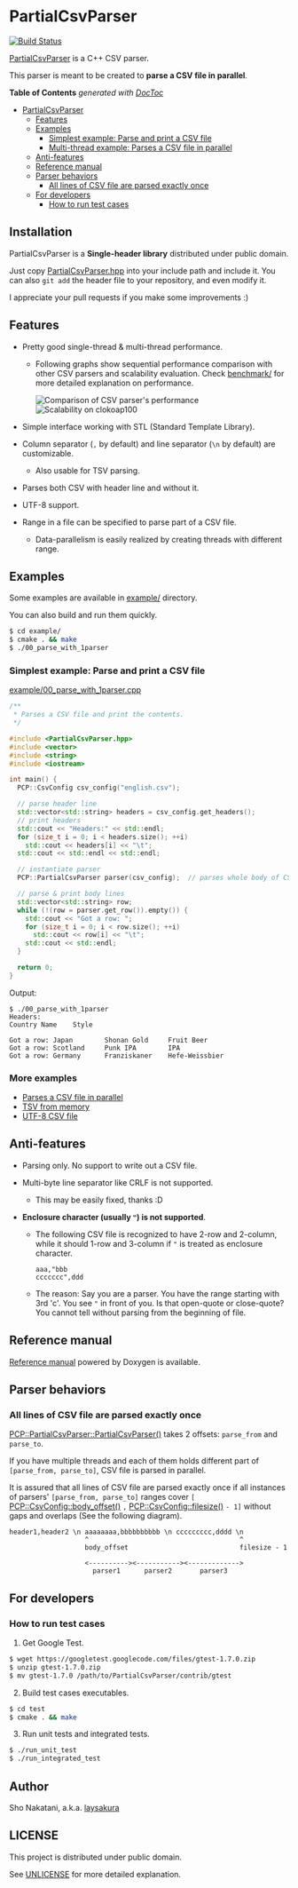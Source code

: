 # PartialCsvParser

[![Build Status](https://travis-ci.org/laysakura/PartialCsvParser.svg?branch=master)](https://travis-ci.org/laysakura/PartialCsvParser)

[PartialCsvParser](https://github.com/laysakura/PartialCsvParser) is a C++ CSV parser.

This parser is meant to be created to **parse a CSV file in parallel**.

<!-- START doctoc generated TOC please keep comment here to allow auto update -->
<!-- DON'T EDIT THIS SECTION, INSTEAD RE-RUN doctoc TO UPDATE -->
**Table of Contents**  *generated with [DocToc](http://doctoc.herokuapp.com/)*

- [PartialCsvParser](#partialcsvparser)
  - [Features](#features)
  - [Examples](#examples)
    - [Simplest example: Parse and print a CSV file](#simplest-example-parse-and-print-a-csv-file)
    - [Multi-thread example: Parses a CSV file in parallel](#multi-thread-example-parses-a-csv-file-in-parallel)
  - [Anti-features](#anti-features)
  - [Reference manual](#reference-manual)
  - [Parser behaviors](#parser-behaviors)
    - [All lines of CSV file are parsed exactly once](#all-lines-of-csv-file-are-parsed-exactly-once)
  - [For developers](#for-developers)
    - [How to run test cases](#how-to-run-test-cases)

<!-- END doctoc generated TOC please keep comment here to allow auto update -->


## Installation

PartialCsvParser is a **Single-header library** distributed under public domain.

Just copy [PartialCsvParser.hpp](./include/PartialCsvParser.hpp) into your include path and include it.
You can also `git add` the header file to your repository, and even modify it.

I appreciate your pull requests if you make some improvements :)


## Features

- Pretty good single-thread & multi-thread performance.
    - Following graphs show sequential performance comparison with other CSV parsers and scalability evaluation.
      Check [benchmark/](./benchmark) for more detailed explanation on performance.

      ![Comparison of CSV parser's performance](https://docs.google.com/spreadsheets/d/1ZqmajL9r4aXAvk_7rp3j7KdLWN71-IbWhVtxB6HpSw4/pubchart?oid=1550764323&format=image)
      ![Scalability on clokoap100](https://docs.google.com/spreadsheets/d/1ZqmajL9r4aXAvk_7rp3j7KdLWN71-IbWhVtxB6HpSw4/pubchart?oid=1943811886&format=image)

- Simple interface working with STL (Standard Template Library).

- Column separator (`,` by default) and line separator (`\n` by default) are customizable.
    - Also usable for TSV parsing.

- Parses both CSV with header line and without it.

- UTF-8 support.

- Range in a file can be specified to parse part of a CSV file.
    - Data-parallelism is easily realized by creating threads with different range.


## Examples

Some examples are available in [example/](./example) directory.

You can also build and run them quickly.

```bash
$ cd example/
$ cmake . && make
$ ./00_parse_with_1parser
```

### Simplest example: Parse and print a CSV file

[example/00_parse_with_1parser.cpp](./example/00_parse_with_1parser.cpp)

```c++
/**
 * Parses a CSV file and print the contents.
 */

#include <PartialCsvParser.hpp>
#include <vector>
#include <string>
#include <iostream>

int main() {
  PCP::CsvConfig csv_config("english.csv");

  // parse header line
  std::vector<std::string> headers = csv_config.get_headers();
  // print headers
  std::cout << "Headers:" << std::endl;
  for (size_t i = 0; i < headers.size(); ++i)
    std::cout << headers[i] << "\t";
  std::cout << std::endl << std::endl;

  // instantiate parser
  PCP::PartialCsvParser parser(csv_config);  // parses whole body of CSV without range options.

  // parse & print body lines
  std::vector<std::string> row;
  while (!(row = parser.get_row()).empty()) {
    std::cout << "Got a row: ";
    for (size_t i = 0; i < row.size(); ++i)
      std::cout << row[i] << "\t";
    std::cout << std::endl;
  }

  return 0;
}
```

Output:

```
$ ./00_parse_with_1parser
Headers:
Country Name    Style

Got a row: Japan        Shonan Gold     Fruit Beer
Got a row: Scotland     Punk IPA        IPA
Got a row: Germany      Franziskaner    Hefe-Weissbier
```

### More examples

- [Parses a CSV file in parallel](./example/01_parse_with_2parsers_threaded.cpp)
- [TSV from memory](./example/03_parse_tsv_from_memory.cpp)
- [UTF-8 CSV file](./example/02_parse_utf8.cpp)


## Anti-features

- Parsing only. No support to write out a CSV file.

- Multi-byte line separator like CRLF is not supported.
    - This may be easily fixed, thanks :D

- **Enclosure character (usually `"`) is not supported**.
    - The following CSV file is recognized to have 2-row and 2-column,
      while it should 1-row and 3-column if `"` is treated as enclosure character.

      ```csv
      aaa,"bbb
      ccccccc",ddd
      ```

    - The reason: Say you are a parser.  You have the range starting with 3rd 'c'.
      You see `"` in front of you.  Is that open-quote or close-quote?
      You cannot tell without parsing from the beginning of file.


## Reference manual

[Reference manual](http://laysakura.github.io/PartialCsvParser) powered by Doxygen is available.


## Parser behaviors

### All lines of CSV file are parsed exactly once

[PCP::PartialCsvParser::PartialCsvParser()](http://laysakura.github.io/PartialCsvParser/class_p_c_p_1_1_PartialCsvParser.html#aaf19c1d20e4337cea84596d22eb915ed)
takes 2 offsets: `parse_from` and `parse_to`.

If you have multiple threads and each of them holds different part of `[parse_from, parse_to]`,
CSV file is parsed in parallel.

It is assured that all lines of CSV file are parsed exactly once if all instances of parsers' `[parse_from, parse_to]` ranges
cover `[` [PCP::CsvConfig::body_offset()](http://laysakura.github.io/PartialCsvParser/class_p_c_p_1_1_csv_config.html#aa28eae4c19dda51ea055973ae2cdd84e) `,` [PCP::CsvConfig::filesize()](http://laysakura.github.io/PartialCsvParser/class_p_c_p_1_1_csv_config.html#a596c6599cb72bf93a5cc4a7f4b07fadf) `- 1]`
without gaps and overlaps (See the following diagram).

```
header1,header2 \n aaaaaaaa,bbbbbbbbbb \n ccccccccc,dddd \n
                   ^                                      ^
                   body_offset                            filesize - 1

                   <----------><-----------><------------->
                     parser1      parser2       parser3
```

## For developers

### How to run test cases

1. Get Google Test.

  ```bash
  $ wget https://googletest.googlecode.com/files/gtest-1.7.0.zip
  $ unzip gtest-1.7.0.zip
  $ mv gtest-1.7.0 /path/to/PartialCsvParser/contrib/gtest
```

2. Build test cases executables.

  ```bash
  $ cd test
  $ cmake . && make
  ```

3. Run unit tests and integrated tests.

  ```bash
  $ ./run_unit_test
  $ ./run_integrated_test
  ```

## Author

Sho Nakatani, a.k.a. [laysakura](https://github.com/laysakura)


## LICENSE

This project is distributed under public domain.

See [UNLICENSE](./UNLICENSE) for more detailed explanation.
